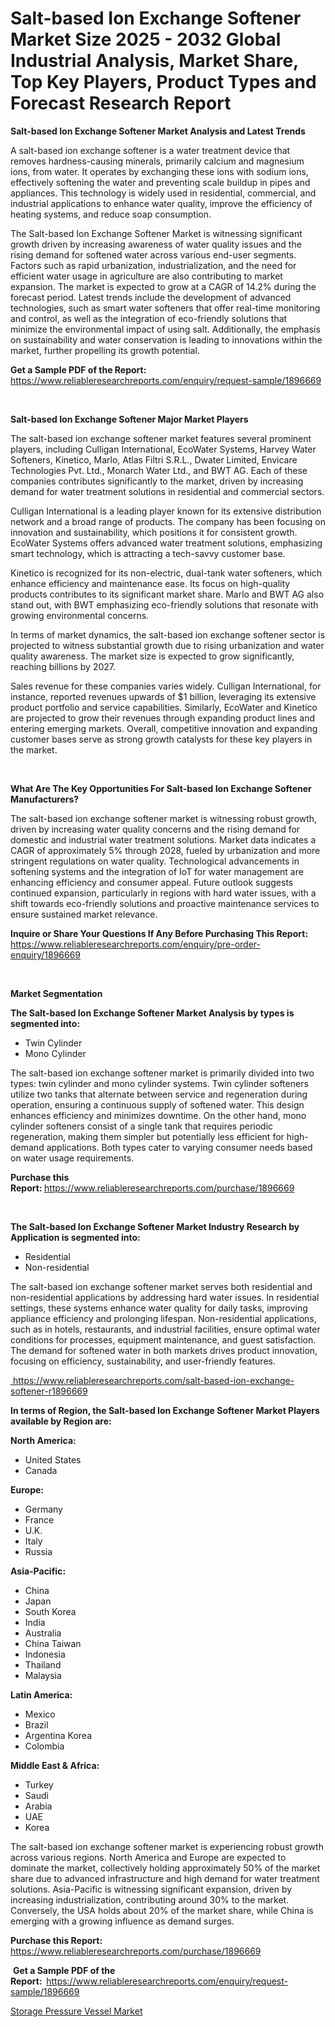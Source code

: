 <p><h1>Salt-based Ion Exchange Softener Market Size 2025 - 2032 Global Industrial Analysis, Market Share, Top Key Players, Product Types and Forecast Research Report</h1></p><p><strong>Salt-based Ion Exchange Softener Market Analysis and Latest Trends</strong></p>
<p><p>A salt-based ion exchange softener is a water treatment device that removes hardness-causing minerals, primarily calcium and magnesium ions, from water. It operates by exchanging these ions with sodium ions, effectively softening the water and preventing scale buildup in pipes and appliances. This technology is widely used in residential, commercial, and industrial applications to enhance water quality, improve the efficiency of heating systems, and reduce soap consumption.</p><p>The Salt-based Ion Exchange Softener Market is witnessing significant growth driven by increasing awareness of water quality issues and the rising demand for softened water across various end-user segments. Factors such as rapid urbanization, industrialization, and the need for efficient water usage in agriculture are also contributing to market expansion. The market is expected to grow at a CAGR of 14.2% during the forecast period. Latest trends include the development of advanced technologies, such as smart water softeners that offer real-time monitoring and control, as well as the integration of eco-friendly solutions that minimize the environmental impact of using salt. Additionally, the emphasis on sustainability and water conservation is leading to innovations within the market, further propelling its growth potential.</p></p>
<p><strong>Get a Sample PDF of the Report:&nbsp;</strong> <a href="https://www.reliableresearchreports.com/enquiry/request-sample/1896669?utm_campaign=2646&utm_medium=2&utm_source=Github&utm_content=ia&utm_term=01032025&utm_id=salt-based-ion-exchange-softener">https://www.reliableresearchreports.com/enquiry/request-sample/1896669</a></p>
<p>&nbsp;</p>
<p><strong>Salt-based Ion Exchange Softener Major Market Players</strong></p>
<p><p>The salt-based ion exchange softener market features several prominent players, including Culligan International, EcoWater Systems, Harvey Water Softeners, Kinetico, Marlo, Atlas Filtri S.R.L., Dwater Limited, Envicare Technologies Pvt. Ltd., Monarch Water Ltd., and BWT AG. Each of these companies contributes significantly to the market, driven by increasing demand for water treatment solutions in residential and commercial sectors.</p><p>Culligan International is a leading player known for its extensive distribution network and a broad range of products. The company has been focusing on innovation and sustainability, which positions it for consistent growth. EcoWater Systems offers advanced water treatment solutions, emphasizing smart technology, which is attracting a tech-savvy customer base. </p><p>Kinetico is recognized for its non-electric, dual-tank water softeners, which enhance efficiency and maintenance ease. Its focus on high-quality products contributes to its significant market share. Marlo and BWT AG also stand out, with BWT emphasizing eco-friendly solutions that resonate with growing environmental concerns.</p><p>In terms of market dynamics, the salt-based ion exchange softener sector is projected to witness substantial growth due to rising urbanization and water quality awareness. The market size is expected to grow significantly, reaching billions by 2027.</p><p>Sales revenue for these companies varies widely. Culligan International, for instance, reported revenues upwards of $1 billion, leveraging its extensive product portfolio and service capabilities. Similarly, EcoWater and Kinetico are projected to grow their revenues through expanding product lines and entering emerging markets. Overall, competitive innovation and expanding customer bases serve as strong growth catalysts for these key players in the market.</p></p>
<p>&nbsp;</p>
<p><strong>What Are The Key Opportunities For Salt-based Ion Exchange Softener Manufacturers?</strong></p>
<p><p>The salt-based ion exchange softener market is witnessing robust growth, driven by increasing water quality concerns and the rising demand for domestic and industrial water treatment solutions. Market data indicates a CAGR of approximately 5% through 2028, fueled by urbanization and more stringent regulations on water quality. Technological advancements in softening systems and the integration of IoT for water management are enhancing efficiency and consumer appeal. Future outlook suggests continued expansion, particularly in regions with hard water issues, with a shift towards eco-friendly solutions and proactive maintenance services to ensure sustained market relevance.</p></p>
<p><strong>Inquire or Share Your Questions If Any Before Purchasing This Report:</strong> <a href="https://www.reliableresearchreports.com/enquiry/pre-order-enquiry/1896669?utm_campaign=2646&utm_medium=2&utm_source=Github&utm_content=ia&utm_term=01032025&utm_id=salt-based-ion-exchange-softener">https://www.reliableresearchreports.com/enquiry/pre-order-enquiry/1896669</a></p>
<p>&nbsp;</p>
<p><strong>Market Segmentation</strong></p>
<p><strong>The Salt-based Ion Exchange Softener Market Analysis by types is segmented into:</strong></p>
<p><ul><li>Twin Cylinder</li><li>Mono Cylinder</li></ul></p>
<p><p>The salt-based ion exchange softener market is primarily divided into two types: twin cylinder and mono cylinder systems. Twin cylinder softeners utilize two tanks that alternate between service and regeneration during operation, ensuring a continuous supply of softened water. This design enhances efficiency and minimizes downtime. On the other hand, mono cylinder softeners consist of a single tank that requires periodic regeneration, making them simpler but potentially less efficient for high-demand applications. Both types cater to varying consumer needs based on water usage requirements.</p></p>
<p><strong>Purchase this Report:&nbsp;</strong><a href="https://www.reliableresearchreports.com/purchase/1896669?utm_campaign=2646&utm_medium=2&utm_source=Github&utm_content=ia&utm_term=01032025&utm_id=salt-based-ion-exchange-softener">https://www.reliableresearchreports.com/purchase/1896669</a></p>
<p>&nbsp;</p>
<p><strong>The Salt-based Ion Exchange Softener Market Industry Research by Application is segmented into:</strong></p>
<p><ul><li>Residential</li><li>Non-residential</li></ul></p>
<p><p>The salt-based ion exchange softener market serves both residential and non-residential applications by addressing hard water issues. In residential settings, these systems enhance water quality for daily tasks, improving appliance efficiency and prolonging lifespan. Non-residential applications, such as in hotels, restaurants, and industrial facilities, ensure optimal water conditions for processes, equipment maintenance, and guest satisfaction. The demand for softened water in both markets drives product innovation, focusing on efficiency, sustainability, and user-friendly features.</p></p>
<p><a href="https://www.reliableresearchreports.com/salt-based-ion-exchange-softener-r1896669?utm_campaign=2646&utm_medium=2&utm_source=Github&utm_content=ia&utm_term=01032025&utm_id=salt-based-ion-exchange-softener">&nbsp;https://www.reliableresearchreports.com/salt-based-ion-exchange-softener-r1896669</a></p>
<p><strong>In terms of Region, the Salt-based Ion Exchange Softener Market Players available by Region are:</strong></p>
<p>
    <p> <strong> North America: </strong>
        <ul>
            <li>United States</li>
            <li>Canada</li>
        </ul>
        </p> 
    <p> <strong> Europe: </strong>
        <ul>
            <li>Germany</li>
            <li>France</li>
            <li>U.K.</li>
            <li>Italy</li>
            <li>Russia</li>
        </ul>
        </p> 
    <p> <strong> Asia-Pacific: </strong>
        <ul>
            <li>China</li>
            <li>Japan</li>
            <li>South Korea</li>
            <li>India</li>
            <li>Australia</li>
            <li>China Taiwan</li>
            <li>Indonesia</li>
            <li>Thailand</li>
            <li>Malaysia</li>
        </ul>
        </p> 
    <p> <strong> Latin America: </strong>
        <ul>
            <li>Mexico</li>
            <li>Brazil</li>
            <li>Argentina Korea</li>
            <li>Colombia</li>
        </ul>
        </p> 
    <p> <strong> Middle East & Africa: </strong>
        <ul>
            <li>Turkey</li>
            <li>Saudi</li>
            <li>Arabia</li>
            <li>UAE</li>
            <li>Korea</li>
        </ul>
    </p>
    </p>
<p><p>The salt-based ion exchange softener market is experiencing robust growth across various regions. North America and Europe are expected to dominate the market, collectively holding approximately 50% of the market share due to advanced infrastructure and high demand for water treatment solutions. Asia-Pacific is witnessing significant expansion, driven by increasing industrialization, contributing around 30% to the market. Conversely, the USA holds about 20% of the market share, while China is emerging with a growing influence as demand surges.</p></p>
<p><strong>Purchase this Report: </strong><a href="https://www.reliableresearchreports.com/purchase/1896669?utm_campaign=2646&utm_medium=2&utm_source=Github&utm_content=ia&utm_term=01032025&utm_id=salt-based-ion-exchange-softener">https://www.reliableresearchreports.com/purchase/1896669</a></p>
<p>&nbsp;<strong>Get a Sample PDF of the Report:&nbsp;&nbsp;</strong><a href="https://www.reliableresearchreports.com/enquiry/request-sample/1896669?utm_campaign=2646&utm_medium=2&utm_source=Github&utm_content=ia&utm_term=01032025&utm_id=salt-based-ion-exchange-softener">https://www.reliableresearchreports.com/enquiry/request-sample/1896669</a></p>
<p><strong></strong></p>
<p><p><a href="https://github.com/mathastilley812967/Market-Research-Report-List-1/blob/main/storage-pressure-vessel-market.md?utm_campaign=2646&utm_medium=2&utm_source=Github&utm_content=ia&utm_term=01032025&utm_id=salt-based-ion-exchange-softener">Storage Pressure Vessel Market</a></p></p>